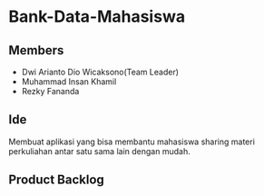 # Bank-Data-Mahasiswa

## Members
- Dwi Arianto Dio Wicaksono(Team Leader)
- Muhammad Insan Khamil
- Rezky Fananda

## Ide
Membuat aplikasi yang bisa membantu mahasiswa sharing materi perkuliahan antar satu sama lain dengan mudah.

## Product Backlog
